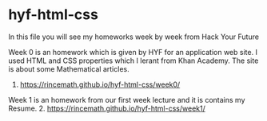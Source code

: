 # hyf-html-css
In this file you will see my homeworks week by week from Hack Your Future

Week 0 is an homework which is given by HYF for an application web site. I used HTML and CSS properties which I lerant from Khan Academy. The site is about some Mathematical articles.
1. https://rincemath.github.io/hyf-html-css/week0/

Week 1 is an homework from our first week lecture and it is contains my Resume.
2. https://rincemath.github.io/hyf-html-css/week1/
